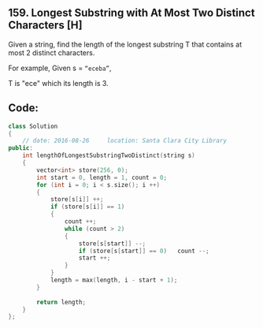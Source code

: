 ## 159. Longest Substring with At Most Two Distinct Characters [H]
Given a string, find the length of the longest substring T that contains at most 2 distinct characters.

For example, Given s = `“eceba”`,

T is "ece" which its length is 3.

## Code:
```c++
class Solution 
{
    // date: 2016-08-26     location: Santa Clara City Library
public:
    int lengthOfLongestSubstringTwoDistinct(string s) 
    {
        vector<int> store(256, 0);
        int start = 0, length = 1, count = 0;
        for (int i = 0; i < s.size(); i ++)
        {
            store[s[i]] ++;
            if (store[s[i]] == 1)
            {
                count ++;
                while (count > 2)
                {
                    store[s[start]] --;
                    if (store[s[start]] == 0)   count --;
                    start ++;
                }
            }
            length = max(length, i - start + 1);
        }
        
        return length;
    }
};
```
